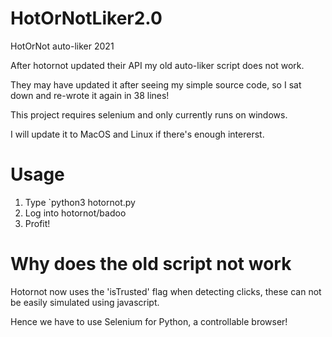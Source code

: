 # HotOrNotLiker2.0
HotOrNot auto-liker 2021

After hotornot updated their API my old auto-liker script does not work.

They may have updated it after seeing my simple source code, so I sat down and re-wrote it again in 38 lines!

This project requires selenium and only currently runs on windows.

I will update it to MacOS and Linux if there's enough intererst.

# Usage

1. Type `python3 hotornot.py
2. Log into hotornot/badoo
3. Profit!


# Why does the old script not work

Hotornot now uses the 'isTrusted' flag when detecting clicks, these can not be easily simulated using javascript.

Hence we have to use Selenium for Python, a controllable browser!
